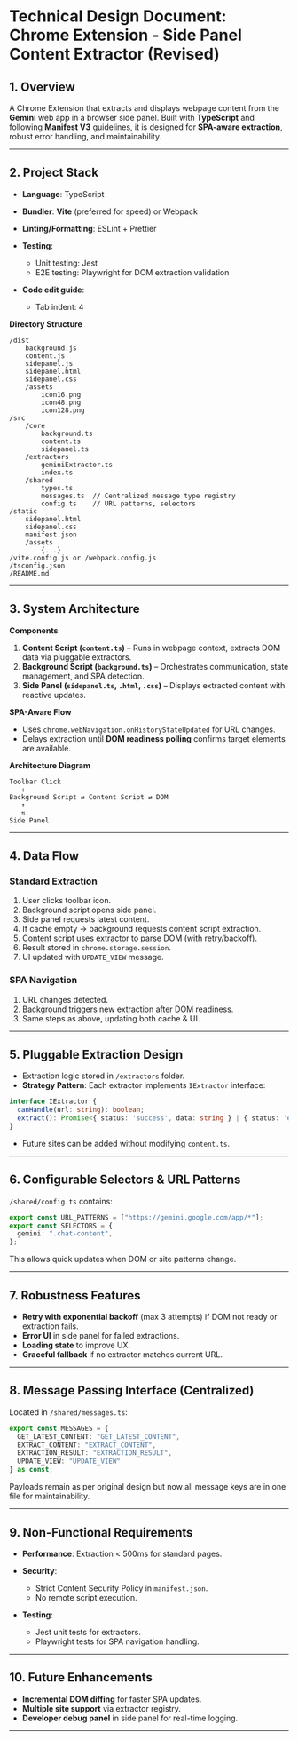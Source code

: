 # **Technical Design Document: Chrome Extension - Side Panel Content Extractor (Revised)**

## 1. Overview

A Chrome Extension that extracts and displays webpage content from the **Gemini** web app in a browser side panel. Built with **TypeScript** and following **Manifest V3** guidelines, it is designed for **SPA-aware extraction**, robust error handling, and maintainability.

---

## 2. Project Stack

* **Language**: TypeScript
* **Bundler**: **Vite** (preferred for speed) or Webpack
* **Linting/Formatting**: ESLint + Prettier
* **Testing**:

  * Unit testing: Jest
  * E2E testing: Playwright for DOM extraction validation

* **Code edit guide**:

  * Tab indent: 4

**Directory Structure**

```
/dist
    background.js
    content.js
    sidepanel.js
    sidepanel.html
    sidepanel.css
    /assets
        icon16.png
        icon48.png
        icon128.png
/src
    /core
        background.ts
        content.ts
        sidepanel.ts
    /extractors
        geminiExtractor.ts
        index.ts
    /shared
        types.ts
        messages.ts  // Centralized message type registry
        config.ts    // URL patterns, selectors
/static
    sidepanel.html
    sidepanel.css
    manifest.json
    /assets
        {...}
/vite.config.js or /webpack.config.js
/tsconfig.json
/README.md
```

---

## 3. System Architecture

**Components**

1. **Content Script (`content.ts`)** – Runs in webpage context, extracts DOM data via pluggable extractors.
2. **Background Script (`background.ts`)** – Orchestrates communication, state management, and SPA detection.
3. **Side Panel (`sidepanel.ts`, `.html`, `.css`)** – Displays extracted content with reactive updates.

**SPA-Aware Flow**

* Uses `chrome.webNavigation.onHistoryStateUpdated` for URL changes.
* Delays extraction until **DOM readiness polling** confirms target elements are available.

**Architecture Diagram**

```
Toolbar Click
   ↓
Background Script ⇄ Content Script ⇄ DOM
   ↑
   ⇅
Side Panel
```

---

## 4. Data Flow

### **Standard Extraction**

1. User clicks toolbar icon.
2. Background script opens side panel.
3. Side panel requests latest content.
4. If cache empty → background requests content script extraction.
5. Content script uses extractor to parse DOM (with retry/backoff).
6. Result stored in `chrome.storage.session`.
7. UI updated with `UPDATE_VIEW` message.

### **SPA Navigation**

1. URL changes detected.
2. Background triggers new extraction after DOM readiness.
3. Same steps as above, updating both cache & UI.

---

## 5. Pluggable Extraction Design

* Extraction logic stored in `/extractors` folder.
* **Strategy Pattern**: Each extractor implements `IExtractor` interface:

```ts
interface IExtractor {
  canHandle(url: string): boolean;
  extract(): Promise<{ status: 'success', data: string } | { status: 'error', message: string }>;
}
```

* Future sites can be added without modifying `content.ts`.

---

## 6. Configurable Selectors & URL Patterns

`/shared/config.ts` contains:

```ts
export const URL_PATTERNS = ["https://gemini.google.com/app/*"];
export const SELECTORS = {
  gemini: ".chat-content",
};
```

This allows quick updates when DOM or site patterns change.

---

## 7. Robustness Features

* **Retry with exponential backoff** (max 3 attempts) if DOM not ready or extraction fails.
* **Error UI** in side panel for failed extractions.
* **Loading state** to improve UX.
* **Graceful fallback** if no extractor matches current URL.

---

## 8. Message Passing Interface (Centralized)

Located in `/shared/messages.ts`:

```ts
export const MESSAGES = {
  GET_LATEST_CONTENT: "GET_LATEST_CONTENT",
  EXTRACT_CONTENT: "EXTRACT_CONTENT",
  EXTRACTION_RESULT: "EXTRACTION_RESULT",
  UPDATE_VIEW: "UPDATE_VIEW"
} as const;
```

Payloads remain as per original design but now all message keys are in one file for maintainability.

---

## 9. Non-Functional Requirements

* **Performance**: Extraction < 500ms for standard pages.
* **Security**:

  * Strict Content Security Policy in `manifest.json`.
  * No remote script execution.
* **Testing**:

  * Jest unit tests for extractors.
  * Playwright tests for SPA navigation handling.

---

## 10. Future Enhancements

* **Incremental DOM diffing** for faster SPA updates.
* **Multiple site support** via extractor registry.
* **Developer debug panel** in side panel for real-time logging.

---
